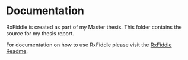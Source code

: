 # Documentation

RxFiddle is created as part of my Master thesis. This folder contains the source for my thesis report. 

For documentation on how to use RxFiddle please visit the [RxFiddle Readme](..).